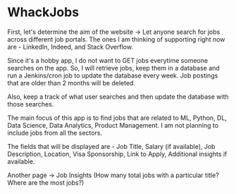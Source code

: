 # WhackJobs

First, let's determine the aim of the website -> Let anyone search for jobs across different job portals. The ones I am thinking of supporting right now are - LinkedIn, Indeed, and Stack Overflow.

Since it's a hobby app, I do not want to GET jobs everytime someone searches on the app. So, I will retrieve jobs, keep them in a database and run a Jenkins/cron job to update the database every week. Job postings that are older than 2 months will be deleted.

Also, keep a track of what user searches and then update the database with those searches.

The main focus of this app is to find jobs that are related to ML, Python, DL, Data Science, Data Analytics, Product Management. I am not planning to include jobs from all the sectors.

The fields that will be displayed are - Job Title, Salary (if available), Job Description, Location, Visa Sponsorship, Link to Apply, Additional insights if available.

Another page -> Job Insights (How many total jobs with a particular title? Where are the most jobs?)
